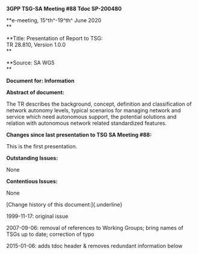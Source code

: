 **3GPP TSG-SA Meeting \#88 Tdoc SP-200480**

**e-meeting, 15^th^-19^th^ June 2020\
**

**Title: Presentation of Report to TSG:\
TR 28.810, Version 1.0.0\
**

**Source: SA WG5\
**

**Document for: Information**

**Abstract of document:**

The TR describes the background, concept, definition and classification
of network autonomy levels, typical scenarios for managing network and
service which need autonomous support, the potential solutions and
relation with autonomous network related standardized features.

**Changes since last presentation to TSG SA Meeting \#88:**

This is the first presentation.

**Outstanding Issues:**

None

**Contentious Issues:**

None

[Change history of this document:]{.underline}

1999-11-17: original issue

2007-09-06: removal of references to Working Groups; bring names of TSGs
up to date; correction of typo

2015-01-06: adds tdoc header & removes redundant information below
